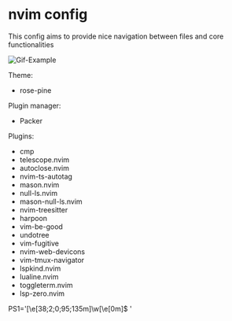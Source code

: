 # nvim config

This config aims to provide nice navigation between files and core functionalities

![Gif-Example](https://github.com/fischer8/nvim/blob/main/test-demo.gif?raw=true)

Theme:
- rose-pine

Plugin manager:
- Packer

Plugins:
- cmp
- telescope.nvim
- autoclose.nvim
- nvim-ts-autotag
- mason.nvim
- null-ls.nvim
- mason-null-ls.nvim
- nvim-treesitter
- harpoon
- vim-be-good
- undotree
- vim-fugitive
- nvim-web-devicons
- vim-tmux-navigator
- lspkind.nvim
- lualine.nvim
- toggleterm.nvim
- lsp-zero.nvim



PS1='\[\e[38;2;0;95;135m\]\w\[\e[0m\]\$ '

#




